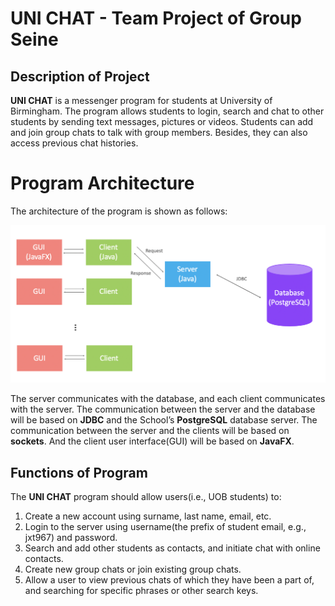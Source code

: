 # UNI CHAT - Team Project of Group Seine

## Description of Project

**UNI CHAT** is a messenger program for students at University of Birmingham. The program allows students to login, search and chat to other students by sending text messages, pictures or videos. Students can add and join group chats to talk with group members. Besides, they can also access previous chat histories.

# Program Architecture

The architecture of the program is shown as follows:

![program_architecture](./images/program_architecture.png "program_architecture")

The server communicates with the database, and each client communicates with the server. The communication between the server and the database will be based on **JDBC** and the School’s **PostgreSQL** database server. The communication between the server and the clients will be based on **sockets**. And the client user interface(GUI) will be based on **JavaFX**.

## Functions of Program

The **UNI CHAT** program should allow users(i.e., UOB students) to:

1. Create a new account using surname, last name, email, etc.
2. Login to the server using username(the prefix of student email, e.g., jxt967) and password.
3. Search and add other students as contacts, and initiate chat with online contacts.
4. Create new group chats or join existing group chats.
5. Allow a user to view previous chats of which they have been a part of, and searching for specific phrases or other search keys.